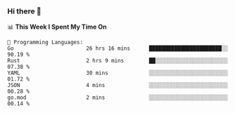 ### Hi there 👋

<!--
**CrazyCollin/crazycollin** is a ✨ _special_ ✨ repository because its `README.md` (this file) appears on your GitHub profile.

Here are some ideas to get you started:

- 🔭 I’m currently working on ...
- 🌱 I’m currently learning ...
- 👯 I’m looking to collaborate on ...
- 🤔 I’m looking for help with ...
- 💬 Ask me about ...
- 📫 How to reach me: ...
- 😄 Pronouns: ...
- ⚡ Fun fact: ...
-->

<!--START_SECTION:waka-->
📊 **This Week I Spent My Time On** 

```text
💬 Programming Languages: 
Go                       26 hrs 16 mins      ███████████████████████░░   90.19 % 
Rust                     2 hrs 9 mins        ██░░░░░░░░░░░░░░░░░░░░░░░   07.38 % 
YAML                     30 mins             ░░░░░░░░░░░░░░░░░░░░░░░░░   01.72 % 
JSON                     4 mins              ░░░░░░░░░░░░░░░░░░░░░░░░░   00.28 % 
go.mod                   2 mins              ░░░░░░░░░░░░░░░░░░░░░░░░░   00.14 % 
```


<!--END_SECTION:waka-->

